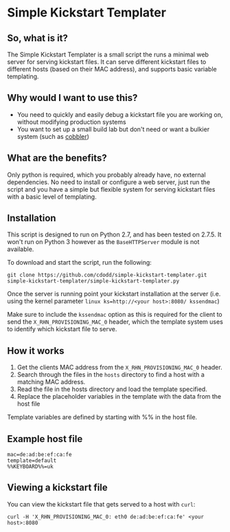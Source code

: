 # Simple Kickstart Templater

## So, what is it?
The Simple Kickstart Templater is a small script the runs a minimal web server
for serving kickstart files. It can serve different kickstart files to
different hosts (based on their MAC address), and supports basic variable
templating.

## Why would I want to use this?
* You need to quickly and easily debug a kickstart file you are working on,
without modifying production systems
* You want to set up a small build lab but don't need or want a bulkier system
(such as [cobbler](http://www.cobblerd.org/))

## What are the benefits?
Only python is required, which you probably already have, no external
dependencies. No need to install or configure a web server, just run the script
and you have a simple but flexible system for serving kickstart files with a
basic level of templating.

## Installation
This script is designed to run on Python 2.7, and has been tested on 2.7.5. It
won't run on Python 3 however as the `BaseHTTPServer` module is not available.

To download and start the script, run the following:
```
git clone https://github.com/cdodd/simple-kickstart-templater.git
simple-kickstart-templater/simple-kickstart-templater.py
```

Once the server is running point your kickstart installation at the server
(i.e. using the kernel parameter `linux ks=http://<your host>:8080/ kssendmac`)

Make sure to include the `kssendmac` option as this is required for the client
to send the `X_RHN_PROVISIONING_MAC_0` header, which the template system uses
to identify which kickstart file to serve.

## How it works
1. Get the clients MAC address from the `X_RHN_PROVISIONING_MAC_0` header.
1. Search through the files in the `hosts` directory to find a host with a
matching MAC address.
1. Read the file in the hosts directory and load the template specified.
1. Replace the placeholder variables in the template with the data from the
host file

Template variables are defined by starting with %% in the host file.

## Example host file
```
mac=de:ad:be:ef:ca:fe
template=default
%%KEYBOARD%%=uk
```

## Viewing a kickstart file

You can view the kickstart file that gets served to a host with `curl`:
```
curl -H 'X_RHN_PROVISIONING_MAC_0: eth0 de:ad:be:ef:ca:fe' <your host>:8080
```
